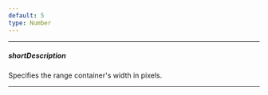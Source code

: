 ```yaml
---
default: 5
type: Number
---
```

---
##### shortDescription
Specifies the range container's width in pixels.

---
